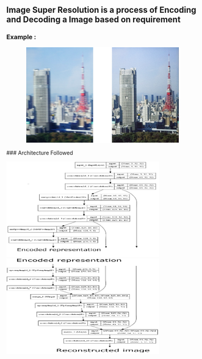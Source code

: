 
## Image Super Resolution is a process of Encoding and Decoding a Image based on requirement 
### Example :
<p align='center'>
<img src="https://raw.githubusercontent.com/dhanushnayak/Image_Super_Resolution/master/images/example_4.png" height="250" width="400">
</p>
### Architecture Followed

<p align'center'>
<img src='https://raw.githubusercontent.com/dhanushnayak/Image_Super_Resolution/master/images/encoder.png' height="250" width="400"> <br/> 
<img src='https://raw.githubusercontent.com/dhanushnayak/Image_Super_Resolution/master/images/decoder.png' height="250" width="400"> 
</p>
